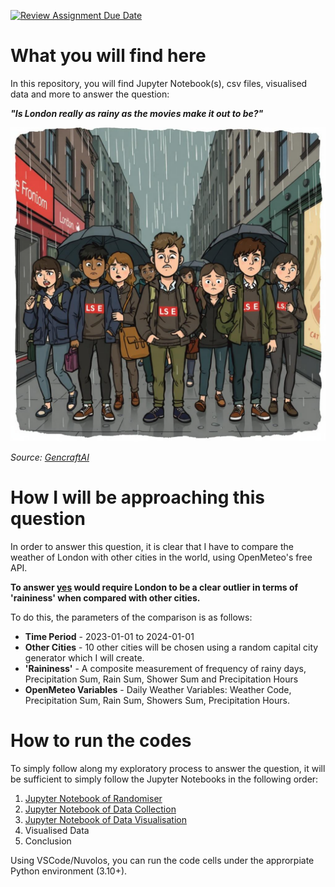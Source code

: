 [![Review Assignment Due Date](https://classroom.github.com/assets/deadline-readme-button-22041afd0340ce965d47ae6ef1cefeee28c7c493a6346c4f15d667ab976d596c.svg)](https://classroom.github.com/a/16Ytx_fz)

# What you will find here
In this repository, you will find Jupyter Notebook(s), csv files, visualised data and more to answer the question: 

***"Is London really as rainy as the movies make it out to be?"***

![image](./TitleImage.png)

*Source: [GencraftAI](https://gencraft.com/generate)*

# How I will be approaching this question
In order to answer this question, it is clear that I have to compare the weather of London with other cities in the world, using OpenMeteo's free API.

**To answer <ins>yes</ins> would require London to be a clear outlier in terms of 'raininess' when compared with other cities.** 

To do this, the parameters of the comparison is as follows:
- **Time Period** - 2023-01-01 to 2024-01-01
- **Other Cities** - 10 other cities will be chosen using a random capital city generator which I will create.
- **'Raininess'** - A composite measurement of frequency of rainy days, Precipitation Sum, Rain Sum, Shower Sum and Precipitation Hours
- **OpenMeteo Variables** - Daily Weather Variables: Weather Code, Precipitation Sum, Rain Sum, Showers Sum, Precipitation Hours.

# How to run the codes
To simply follow along my exploratory process to answer the question, it will be sufficient to simply follow the Jupyter Notebooks in the following order:
1. [Jupyter Notebook of Randomiser](../ds105a-2024-w06-summative-joshuaxu-mohan/Sampling/Randomiser.ipynb)
2. [Jupyter Notebook of Data Collection](../ds105a-2024-w06-summative-joshuaxu-mohan/DataCollection/DataCollection.ipynb)
3. [Jupyter Notebook of Data Visualisation](../ds105a-2024-w06-summative-joshuaxu-mohan/DataAnalysis/DataAnalysis.ipynb)
4. Visualised Data
5. Conclusion

Using VSCode/Nuvolos, you can run the code cells under the approrpiate Python environment (3.10+).
